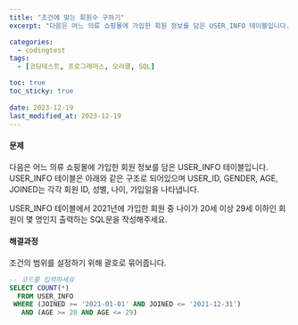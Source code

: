 ```yaml
---
title: "조건에 맞는 회원수 구하기"
excerpt: "다음은 어느 의류 쇼핑몰에 가입한 회원 정보를 담은 USER_INFO 테이블입니다. USER_INFO 테이블은 아래와 같은 구조로 되어있으며 USER_ID, GENDER, AGE, JOINED는 각각 회원 ID, 성별, 나이, 가입일을 나타냅니다."

categories:
  - codingtest
tags:
  - [코딩테스트, 프로그래머스, 오라클, SQL]

toc: true
toc_sticky: true
 
date: 2023-12-19
last_modified_at: 2023-12-19
---
```


#### 문제
다음은 어느 의류 쇼핑몰에 가입한 회원 정보를 담은 USER_INFO 테이블입니다. USER_INFO 테이블은 아래와 같은 구조로 되어있으며 USER_ID, GENDER, AGE, JOINED는 각각 회원 ID, 성별, 나이, 가입일을 나타냅니다.

USER_INFO 테이블에서 2021년에 가입한 회원 중 나이가 20세 이상 29세 이하인 회원이 몇 명인지 출력하는 SQL문을 작성해주세요.

#### 해결과정
조건의 범위를 설정하기 위해 괄호로 묶어줍니다.

```sql
-- 코드를 입력하세요
SELECT COUNT(*)
  FROM USER_INFO
 WHERE (JOINED >= '2021-01-01' AND JOINED <= '2021-12-31')
   AND (AGE >= 20 AND AGE <= 29)
```